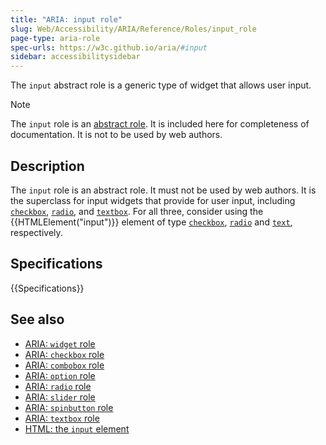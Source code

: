 ```yaml
---
title: "ARIA: input role"
slug: Web/Accessibility/ARIA/Reference/Roles/input_role
page-type: aria-role
spec-urls: https://w3c.github.io/aria/#input
sidebar: accessibilitysidebar
---
```


The `input` abstract role is a generic type of widget that allows user input.

> [!NOTE]
> The `input` role is an [abstract role](/en-US/docs/Web/Accessibility/ARIA/Reference/Roles#6._abstract_roles). It is included here for completeness of documentation. It is not to be used by web authors.

## Description

The `input` role is an abstract role. It must not be used by web authors. It is the superclass for input widgets that provide for user input, including [`checkbox`](/en-US/docs/Web/Accessibility/ARIA/Reference/Roles/checkbox_role), [`radio`](/en-US/docs/Web/Accessibility/ARIA/Reference/Roles/radio_role), and [`textbox`](/en-US/docs/Web/Accessibility/ARIA/Reference/Roles/textbox_role). For all three, consider using the {{HTMLElement("input")}} element of type [`checkbox`](/en-US/docs/Web/HTML/Element/input/checkbox), [`radio`](/en-US/docs/Web/HTML/Element/input/radio) and [`text`](/en-US/docs/Web/HTML/Element/input/text), respectively.

## Specifications

{{Specifications}}

## See also

- [ARIA: `widget` role](/en-US/docs/Web/Accessibility/ARIA/Reference/Roles/widget_role)
- [ARIA: `checkbox` role](/en-US/docs/Web/Accessibility/ARIA/Reference/Roles/checkbox_role)
- [ARIA: `combobox` role](/en-US/docs/Web/Accessibility/ARIA/Reference/Roles/combobox_role)
- [ARIA: `option` role](/en-US/docs/Web/Accessibility/ARIA/Reference/Roles/option_role)
- [ARIA: `radio` role](/en-US/docs/Web/Accessibility/ARIA/Reference/Roles/radio_role)
- [ARIA: `slider` role](/en-US/docs/Web/Accessibility/ARIA/Reference/Roles/slider_role)
- [ARIA: `spinbutton` role](/en-US/docs/Web/Accessibility/ARIA/Reference/Roles/spinbutton_role)
- [ARIA: `textbox` role](/en-US/docs/Web/Accessibility/ARIA/Reference/Roles/textbox_role)
- [HTML: the `input` element](/en-US/docs/Web/HTML/Element/input)
